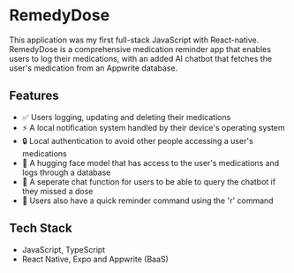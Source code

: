 # RemedyDose

This application was my first full-stack JavaScript with React-native.
RemedyDose is a comprehensive medication reminder app that enables users to log their medications,
with an added AI chatbot that fetches the user's medication from an Appwrite database.

## Features
- ✅ Users logging, updating and deleting their medications
- ⚡ A local notification system handled by their device's operating system
- 🔒 Local authentication to avoid other people accessing a user's medications
- 🤖 A hugging face model that has access to the user's medications and logs through a database
- 📅 A seperate chat function for users to be able to query the chatbot if they missed a dose
- 🌇 Users also have a quick reminder command using the 'r' command

## Tech Stack
- JavaScript, TypeScript
- React Native, Expo and Appwrite (BaaS)
